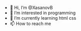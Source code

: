 - 👋 Hi, I’m @XasanovB
- 👀 I’m interested in programming 
- 🌱 I’m currently learning html css
- 📫 How to reach me 

<!---
XasanovB/XasanovB is a ✨ special ✨ repository because its `README.md` (this file) appears on your GitHub profile.
You can click the Preview link to take a look at your changes.
--->
